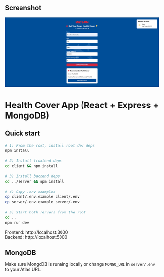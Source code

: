 ## Screenshot

![Project Screenshot](11.png)

# Health Cover App (React + Express + MongoDB)

## Quick start

```bash
# 1) From the root, install root dev deps
npm install

# 2) Install frontend deps
cd client && npm install

# 3) Install backend deps
cd ../server && npm install

# 4) Copy .env examples
cp client/.env.example client/.env
cp server/.env.example server/.env

# 5) Start both servers from the root
cd ..
npm run dev
```

Frontend: http://localhost:3000  
Backend:  http://localhost:5000

## MongoDB
Make sure MongoDB is running locally or change `MONGO_URI` in `server/.env` to your Atlas URL.
